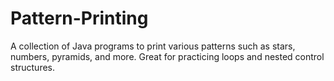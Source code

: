 # Pattern-Printing
A collection of Java programs to print various patterns such as stars, numbers, pyramids, and more. Great for practicing loops and nested control structures.
